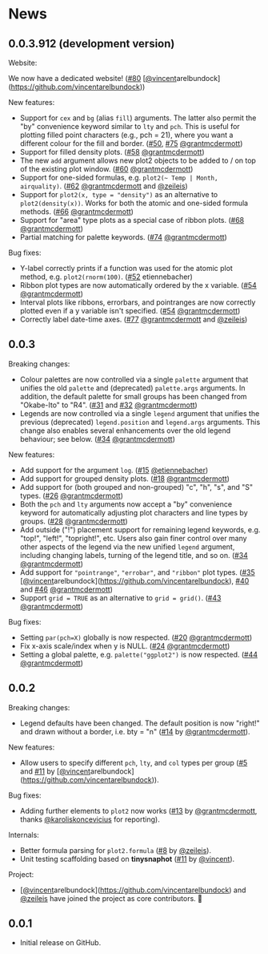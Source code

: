 # News

##  0.0.3.912 (development version)

Website:

We now have a dedicated website! ([#80](https://github.com/grantmcdermott/plot2/issues/80) [[@vincent](https://github.com/vincent)arelbundock](https://github.com/vincentarelbundock))

New features:

- Support for `cex` and `bg` (alias `fill`) arguments. The latter also permit
the "by" convenience keyword similar to `lty` and `pch`. This is useful for
plotting filled point characters (e.g., pch = 21), where you want a different
colour for the fill and border. ([#50](https://github.com/grantmcdermott/plot2/issues/50), [#75](https://github.com/grantmcdermott/plot2/issues/75) [@grantmcdermott](https://github.com/grantmcdermott))
- Support for filled density plots. ([#58](https://github.com/grantmcdermott/plot2/issues/58) [@grantmcdermott](https://github.com/grantmcdermott))
- The new `add` argument allows new plot2 objects to be added to / on top of the
existing plot window. ([#60](https://github.com/grantmcdermott/plot2/issues/60) [@grantmcdermott](https://github.com/grantmcdermott))
- Support for one-sided formulas, e.g. `plot2(~ Temp | Month, airquality)`. ([#62](https://github.com/grantmcdermott/plot2/issues/62)
[@grantmcdermott](https://github.com/grantmcdermott) and [@zeileis](https://github.com/zeileis))
- Support for `plot2(x, type = "density")` as an alternative to
`plot2(density(x))`. Works for both the atomic and one-sided formula methods.
([#66](https://github.com/grantmcdermott/plot2/issues/66) [@grantmcdermott](https://github.com/grantmcdermott))
- Support for "area" type plots as a special case of ribbon plots. ([#68](https://github.com/grantmcdermott/plot2/issues/68)
[@grantmcdermott](https://github.com/grantmcdermott))
- Partial matching for palette keywords. ([#74](https://github.com/grantmcdermott/plot2/issues/74) [@grantmcdermott](https://github.com/grantmcdermott))

Bug fixes:

- Y-label correctly prints if a function was used for the atomic plot method,
e.g. `plot2(rnorm(100)`. ([#52](https://github.com/grantmcdermott/plot2/issues/52) etiennebacher)
- Ribbon plot types are now automatically ordered by the x variable. ([#54](https://github.com/grantmcdermott/plot2/issues/54)
[@grantmcdermott](https://github.com/grantmcdermott))
- Interval plots like ribbons, errorbars, and pointranges are now correctly
plotted even if a y variable isn't specified. ([#54](https://github.com/grantmcdermott/plot2/issues/54) [@grantmcdermott](https://github.com/grantmcdermott))
- Correctly label date-time axes. ([#77](https://github.com/grantmcdermott/plot2/issues/77) [@grantmcdermott](https://github.com/grantmcdermott) and [@zeileis](https://github.com/zeileis))

##  0.0.3

Breaking changes:

- Colour palettes are now controlled via a single `palette` argument that
unifies the old `palette` and (deprecated) `palette.args` arguments. In
addition, the default palette for small groups has been changed from "Okabe-Ito"
to "R4". ([#31](https://github.com/grantmcdermott/plot2/issues/31) and [#32](https://github.com/grantmcdermott/plot2/issues/32) [@grantmcdermott](https://github.com/grantmcdermott))
- Legends are now controlled via a single `legend` argument that unifies the
previous (deprecated) `legend.position` and `legend.args` arguments.  This
change also enables several enhancements over the old legend behaviour; see
below. ([#34](https://github.com/grantmcdermott/plot2/issues/34) [@grantmcdermott](https://github.com/grantmcdermott))

New features:

- Add support for the argument `log`. ([#15](https://github.com/grantmcdermott/plot2/issues/15) [@etiennebacher](https://github.com/etiennebacher))
- Add support for grouped density plots. ([#18](https://github.com/grantmcdermott/plot2/issues/18) [@grantmcdermott](https://github.com/grantmcdermott))
- Add support for (both grouped and non-grouped) "c", "h", "s", and "S" types.
([#26](https://github.com/grantmcdermott/plot2/issues/26) [@grantmcdermott](https://github.com/grantmcdermott))
- Both the `pch` and `lty` arguments now accept a "by" convenience keyword for
automatically adjusting plot characters and line types by groups. ([#28](https://github.com/grantmcdermott/plot2/issues/28)
[@grantmcdermott](https://github.com/grantmcdermott))
- Add outside ("!") placement support for remaining legend keywords, e.g.
"top!", "left!", "topright!", etc. Users also gain finer control over many other
aspects of the legend via the new unified `legend` argument, including changing
labels, turning of the legend title, and so on. ([#34](https://github.com/grantmcdermott/plot2/issues/34) [@grantmcdermott](https://github.com/grantmcdermott)) 
- Add support for `"pointrange"`, `"errobar"`, and `"ribbon"` plot types. ([#35](https://github.com/grantmcdermott/plot2/issues/35)
[[@vincent](https://github.com/vincent)arelbundock](https://github.com/vincentarelbundock), [#40](https://github.com/grantmcdermott/plot2/issues/40) and [#46](https://github.com/grantmcdermott/plot2/issues/46) [@grantmcdermott](https://github.com/grantmcdermott))
- Support `grid = TRUE` as an alternative to `grid = grid()`. ([#43](https://github.com/grantmcdermott/plot2/issues/43)
[@grantmcdermott](https://github.com/grantmcdermott))

Bug fixes:

- Setting `par(pch=X)` globally is now respected. ([#20](https://github.com/grantmcdermott/plot2/issues/20) [@grantmcdermott](https://github.com/grantmcdermott))
- Fix x-axis scale/index when y is NULL. ([#24](https://github.com/grantmcdermott/plot2/issues/24) [@grantmcdermott](https://github.com/grantmcdermott))
- Setting a global palette, e.g. `palette("ggplot2")` is now respected. ([#44](https://github.com/grantmcdermott/plot2/issues/44)
[@grantmcdermott](https://github.com/grantmcdermott))

##  0.0.2

Breaking changes:

- Legend defaults have been changed. The default position is now "right!" and
drawn without a border, i.e. bty = "n" ([#14](https://github.com/grantmcdermott/plot2/issues/14) by [@grantmcdermott](https://github.com/grantmcdermott)).

New features:

- Allow users to specify different `pch`, `lty`, and `col` types per group ([#5](https://github.com/grantmcdermott/plot2/issues/5)
and [#11](https://github.com/grantmcdermott/plot2/issues/11) by [[@vincent](https://github.com/vincent)arelbundock](https://github.com/vincentarelbundock)).

Bug fixes:

- Adding further elements to `plot2` now works ([#13](https://github.com/grantmcdermott/plot2/issues/13) by [@grantmcdermott](https://github.com/grantmcdermott), thanks
[@karoliskoncevicius](https://github.com/karoliskoncevicius) for reporting).

Internals:

- Better formula parsing for `plot2.formula` ([#8](https://github.com/grantmcdermott/plot2/issues/8) by [@zeileis](https://github.com/zeileis)).
- Unit testing scaffolding based on **tinysnaphot** ([#11](https://github.com/grantmcdermott/plot2/issues/11) by [@vincent](https://github.com/vincent)).

Project:

- [[@vincent](https://github.com/vincent)arelbundock](https://github.com/vincentarelbundock) and [@zeileis](https://github.com/zeileis) have joined the project as core contributors.
🎉

##  0.0.1

* Initial release on GitHub.